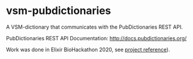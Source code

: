 # vsm-pubdictionaries

A VSM-dictionary that communicates with the PubDictionaries REST API.

PubDictionaries REST API Documentation: http://docs.pubdictionaries.org/

Work was done in Elixir BioHackathon 2020, see [project reference](https://github.com/elixir-europe/BioHackathon-projects-2020/tree/master/projects/4)).


